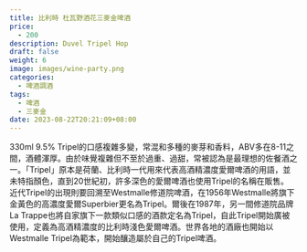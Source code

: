 ```yaml
---
title: 比利時 杜瓦野酒花三麥金啤酒
price:
  - 200
description: Duvel Tripel Hop
draft: false
weight: 6
image: images/wine-party.png
categories:
  - 啤酒調酒
tags:
  - 啤酒
  - 三麥金
date: 2023-08-22T20:21:09+08:00
---
```

 330ml 9.5%  Tripel的口感複雜多變，常混和多種的麥芽和香料，ABV多在8-11之間，酒體渾厚。由於味覺複雜但不至於過重、過甜，常被認為是最理想的佐餐酒之一。「Tripel」原本是荷蘭、比利時一代用來代表高酒精濃度愛爾啤酒的用語，並未特指顏色，直到20世紀初，許多深色的愛爾啤酒也使用Tripel的名稱在販售。  近代Tripel的出現則要回溯至Westmalle修道院啤酒，在1956年Westmalle將旗下金黃色的高濃度愛爾Superbier更名為Tripel。爾後在1987年，另一間修道院品牌La Trappe也將自家旗下一款類似口感的酒款定名為Tripel，自此Tripel開始廣被使用，定義為高酒精濃度的比利時淺色愛爾啤酒。世界各地的酒廠也開始以Westmalle Tripel為範本，開始釀造屬於自己的Tripel啤酒。
